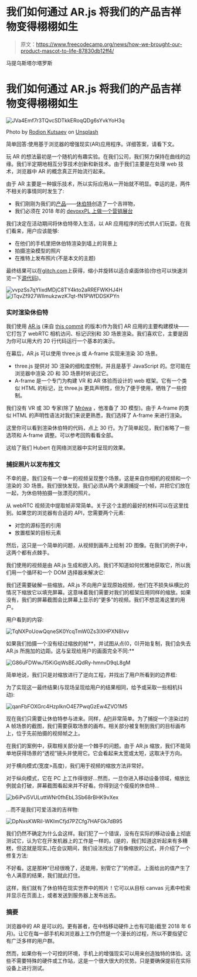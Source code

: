 # 我们如何通过 AR.js 将我们的产品吉祥物变得栩栩如生

> 原文：<https://www.freecodecamp.org/news/how-we-brought-our-product-mascot-to-life-87830db12ff4/>

马提乌斯塔尔塔罗斯

# 我们如何通过 AR.js 将我们的产品吉祥物变得栩栩如生

![JVa4Emf7r3TQvcSDTkkERoqQDg6sYvkYoH3q](img/0f15d1bbeca5bc35be013b877da30333.png)

Photo by [Rodion Kutsaev](https://unsplash.com/photos/OQ0zP6AS2DI?utm_source=unsplash&utm_medium=referral&utm_content=creditCopyText) on [Unsplash](https://unsplash.com/search/photos/augmented-reality?utm_source=unsplash&utm_medium=referral&utm_content=creditCopyText)

简单回答:使用基于浏览器的增强现实(AR)应用程序。详细答案，请看下文。

玩 AR 的想法最初是一个随机的有趣实验。在我们公司，我们努力保持在曲线的边缘。我们半定期地相互分享技术创新和新技术。由于我们主要是在处理 web 技术，浏览器中 AR 的概念真正开始流行起来。

由于 AR 主要是一种娱乐技术，所以实际应用从一开始就不明显。幸运的是，两件不相关的事情同时发生了:

*   我们刚刚为我们的[产品](https://voucherify.io)——[休伯特](https://uploads-ssl.webflow.com/58fe5d0657dd045f17ae2345/5ab8c85eff9c8b50cbce8b28_voucherify_index_v2_03%20(2).png)创造了一个吉祥物，
*   我们必须在 2018 年的 [devoxxPL 上做一个营销展台](https://devoxx.pl/)

我们决定在活动期间将休伯特带入生活，以 AR 应用程序的形式供人们玩耍。在我们看来，用户应该能够:

*   在他们的手机里把休伯特渲染到墙上的背景上
*   拍摄渲染模型的照片
*   在推特上发布照片(不是本文的主题)

最终结果可以在[glitch.com](https://meet-hubert.glitch.me/)上获得，缩小并旋转以适合桌面体验(你也可以快速浏览一下[源代码](https://glitch.com/edit/#!/meet-hubert?path=contestant_app/index.html:1:0))。

![vvpzSs7qYIixdMDjC8TY4kto2aRREFWKHJ4H](img/5bb965de01bbc0ebbc97fbc6491f9569.png)![lTqvZf927WIlmukzwzK7qt-fN1PWfDDSKPYn](img/c7c1c100da7893d61bdb2dd2d83f5345.png)

### 实时渲染休伯特

我们使用 [AR.js](https://github.com/jeromeetienne/AR.js/) (来自 [this commit](https://github.com/jeromeetienne/AR.js/commit/bfe82a70eae397e02e457801052ca54a3dbd09e2) 的版本)作为我们 AR 应用的主要构建模块——它打包了 webRTC 相机访问、标记识别和 3D 场景渲染。我们喜欢它，主要是因为你可以用大约 20 行代码运行一个基本的演示。

在幕后，AR.js 可以使用 three.js 或 A-frame 实现来渲染 3D 场景。

*   three.js 提供对 3D 渲染的细粒度控制，并且是基于 JavaScript 的。您可能在浏览器中渲染 2D 和 3D 场景时听说过它。
*   A-frame 是一个专门为构建 VR 和 AR 体验而设计的 web 框架。它有一个类似 HTML 的标记，比 three.js 更具声明性，但为了便于使用，牺牲了一些控制。

我们没有 VR 或 3D 专家(除了 [Mrówa](https://twitter.com/mr_oova) ，他准备了 3D 模型)。由于 A-frame 的类似 HTML 的声明性语法对我们来说更熟悉，我们选择了 A-frame 来进行渲染。

这里你可以看到渲染休伯特的代码，点上 30 行。为了简单起见，我们省略了一些选项和 A-frame 调整。可以参考回购看看全部。

这给了我们 Hubert 在网络浏览器中实时呈现的效果。

### 捕捉照片以发布推文

不幸的是，我们没有一个单一的视频呈现整个场景。这是来自你相机的视频和一个渲染的 3D 场景。我们很快发现，我们必须从两个来源捕捉一个帧，并把它们放在一起，为休伯特拍摄一张漂亮的照片。

从 webRTC 视频流中提取帧非常简单。关于这个主题的最好的材料可以在这里找到。如果您的浏览器有合适的 API，您需要两个元素:

*   对您的源标签的引用
*   放置框架的目标元素

然后，这只是一个简单的问题，从视频到画布上绘制 2D 图像。在我们的例子中，这两个都有点棘手。

我们使用的视频是由 AR.js 生成和嵌入的。我们不知道如何优雅地获取它，所以我们用一个循环和一个 DOM 选择器来解决它:

我们还需要破解一些缩放。AR.js 不向用户呈现原始视频，他们在不损失纵横比的情况下缩放它以填充屏幕。这意味着我们需要对我们的框架应用同样的缩放。如果没有，我们的屏幕截图会比屏幕上显示的“更多”的视频。我们不想混淆这里的用户。

用户看到的内容:

![TqNXPoUowQqneSK0YcqTmW0Zs3IXHPXN8Ivv](img/1b36fa9aaf4895e1c6d89b188bfbcd93.png)

如果我们拍摄一个没有经过缩放的帧**，并试图从点(0，0)开始复制，我们会失去 AR.js 所施加的边距。这与呈现给用户的画面完全不同:**

![G86uFDWwJ15KiGqWsBEJQdRy-hmnvD9qL8gM](img/472efbdc81f6857d5a7ac56048b4e645.png)

简单地说，我们只是对缩放进行了逆向工程，并找出了用户所看到的边界框:

为了实现这一最终结果(与现场呈现给用户的结果相同，给予或采取一些相机抖动):

![qanFbFOXGrc4HzplknO4E7PwqGzEw4ZVO1M5](img/a4d052493b966db0aaa1faf0fce4ecd2.png)

现在我们只需要让休伯特参与进来。同样，[API](https://github.com/aframevr/aframe/blob/master/docs/components/screenshot.md)非常简单。为了捕捉一个渲染过的 A 帧场景的截图，我们需要获取场景的画布。相关部分被复制到我们的目标画布上，位于先前拍摄的视频帧之上。

在我们的案例中，获取相关部分是一个棘手的问题。由于 AR.js 缩放，我们不能简单地获得场景的“透视”镜头并使用它。它会看起来太宽或太短，这取决于方向。

对于横向模式(宽度>高度)，我们用于视频的缩放方法非常好。

对于纵向模式，它在 PC 上工作得很好…然而，一旦你进入移动设备领域，缩放比例就会打破，屏幕截图看起来并不好看。你得到这个瘦瘦的休伯特…

![b6iPvi5VULuttWNr0fhEbL3Sb68rBHK9vXex](img/6569fc1dc93fcdaee5e03392c277954f.png)

…而不是我们可爱活泼的吉祥物:

![DpNxsKWRiI-WKImCfjd7PZCfg7HAFGk7dB95](img/87046e2f5d3d446c085226a0cb3695e3.png)

我们仍然不确定为什么会这样。我们犯了一个错误，没有在实际的移动设备上彻底测试它，认为它在开发机器上的工作是一样的。(是的，我们知道这听起来有多糟糕，但这就是现实。)在会议期间，我们设法找出了肖像缩放的公式，并介绍了一个修复方法:

不好看。这是那种“已经很晚了，还能用，别管它了”的修正。上面给出的值产生了令人满意的结果，我们就此打住。

这样，我们就有了休伯特在现实世界中的照片！它可以从目标 canvas 元素中检索并显示在页面上，或者发送到服务器上发布出去。

### 摘要

浏览器中的 AR 是可以的。更有甚者，在中档移动硬件上也有可能(截至 2018 年 6 月)。让它在每一部手机和浏览器上工作仍然是一个漫长的过程，所以不要指望它有广泛多样的用户群。

然而，如果你有一个可控的环境，手机上的增强现实可以用来创造独特的体验。这些不需要特殊的硬件或工作站，这是一个很大很大的优势。只是要确保提前在实际设备上进行测试。